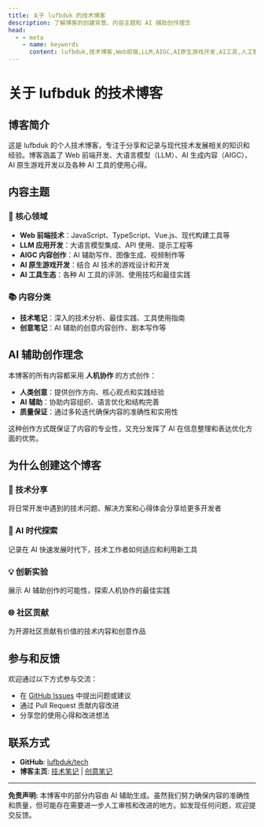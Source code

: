 ```yaml
---
title: 关于 lufbduk 的技术博客
description: 了解博客的创建背景、内容主题和 AI 辅助创作理念
head:
  - - meta
    - name: keywords
      content: lufbduk,技术博客,Web前端,LLM,AIGC,AI原生游戏开发,AI工具,人工智能
---
```


# 关于 lufbduk 的技术博客

<!-- 此文件由AI（GitHub Copilot）优化 -->

## 博客简介

这是 lufbduk 的个人技术博客，专注于分享和记录与现代技术发展相关的知识和经验。博客涵盖了 Web 前端开发、大语言模型（LLM）、AI 生成内容（AIGC）、AI 原生游戏开发以及各种 AI 工具的使用心得。

## 内容主题

### 🎯 核心领域

- **Web 前端技术**：JavaScript、TypeScript、Vue.js、现代构建工具等
- **LLM 应用开发**：大语言模型集成、API 使用、提示工程等  
- **AIGC 内容创作**：AI 辅助写作、图像生成、视频制作等
- **AI 原生游戏开发**：结合 AI 技术的游戏设计和开发
- **AI 工具生态**：各种 AI 工具的评测、使用技巧和最佳实践

### 📚 内容分类

- **技术笔记**：深入的技术分析、最佳实践、工具使用指南
- **创意笔记**：AI 辅助的创意内容创作、剧本写作等

## AI 辅助创作理念

本博客的所有内容都采用 **人机协作** 的方式创作：

- **人类创意**：提供创作方向、核心观点和实践经验
- **AI 辅助**：协助内容组织、语言优化和结构完善
- **质量保证**：通过多轮迭代确保内容的准确性和实用性

这种创作方式既保证了内容的专业性，又充分发挥了 AI 在信息整理和表达优化方面的优势。

## 为什么创建这个博客

### 🚀 技术分享

将日常开发中遇到的技术问题、解决方案和心得体会分享给更多开发者

### 🤖 AI 时代探索

记录在 AI 快速发展时代下，技术工作者如何适应和利用新工具

### 💡 创新实验

展示 AI 辅助创作的可能性，探索人机协作的最佳实践

### 🌐 社区贡献

为开源社区贡献有价值的技术内容和创意作品

## 参与和反馈

欢迎通过以下方式参与交流：

- 在 [GitHub Issues](https://github.com/lufbduk/tech/issues) 中提出问题或建议
- 通过 Pull Request 贡献内容改进
- 分享您的使用心得和改进想法

## 联系方式

- **GitHub**: [lufbduk/tech](https://github.com/lufbduk/tech)
- **博客主页**: [技术笔记](/ai-tech-notes/) | [创意笔记](/ai-creative-notes/)

---

**免责声明:** 本博客中的部分内容由 AI 辅助生成。虽然我们努力确保内容的准确性和质量，但可能存在需要进一步人工审核和改进的地方。如发现任何问题，欢迎提交反馈。
